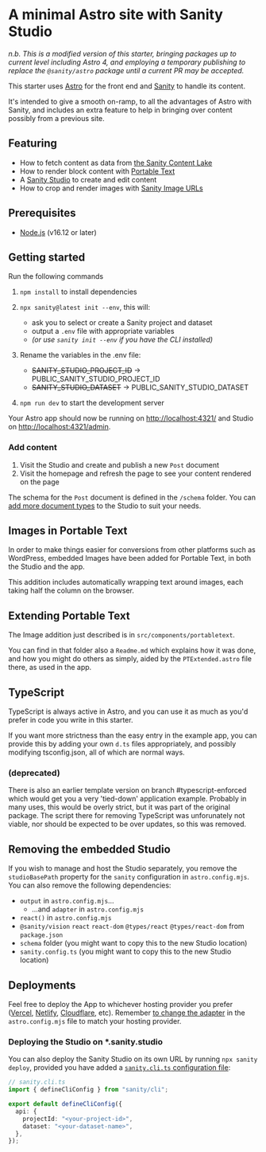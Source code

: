 # A minimal Astro site with Sanity Studio

_n.b. This is a modified version of this starter, bringing packages up to current level including Astro 4, and employing a temporary publishing to replace the `@sanity/astro` package until a current PR may be accepted._

This starter uses [Astro](https://astro.build/) for the front end and [Sanity](https://sanity.io/) to handle its content.

It's intended to give a smooth on-ramp, to all the advantages of Astro with Sanity, and includes an extra feature to help in bringing over content possibly from a previous site.

## Featuring

- How to fetch content as data from [the Sanity Content Lake](https://www.sanity.io/docs/datastore)
- How to render block content with [Portable Text](https://www.sanity.io/docs/presenting-block-text)
- A [Sanity Studio](https://www.sanity.io/docs/sanity-studio) to create and edit content
- How to crop and render images with [Sanity Image URLs](https://www.sanity.io/docs/presenting-images)

## Prerequisites

- [Node.js](https://nodejs.org/en/) (v16.12 or later)

## Getting started

Run the following commands

1. `npm install` to install dependencies
2. `npx sanity@latest init --env`, this will:

   - ask you to select or create a Sanity project and dataset
   - output a `.env` file with appropriate variables
   - _(or use `sanity init --env` if you have the CLI installed)_

3. Rename the variables in the .env file:

   - ~~SANITY_STUDIO_PROJECT_ID~~ → PUBLIC_SANITY_STUDIO_PROJECT_ID
   - ~~SANITY_STUDIO_DATASET~~ → PUBLIC_SANITY_STUDIO_DATASET

4. `npm run dev` to start the development server

Your Astro app should now be running on [http://localhost:4321/](http://localhost:4321/) and Studio on [http://localhost:4321/admin](http://localhost:4321/admin).

### Add content

1. Visit the Studio and create and publish a new `Post` document
2. Visit the homepage and refresh the page to see your content rendered on the page

The schema for the `Post` document is defined in the `/schema` folder. You can [add more document types](https://www.sanity.io/docs/schema-types) to the Studio to suit your needs.

## Images in Portable Text

In order to make things easier for conversions from other platforms such as WordPress, embedded Images have been added for Portable Text, in both the Studio and the app.

   This addition includes automatically wrapping text around images, each taking half the column on the browser.

## Extending Portable Text

The Image addition just described is in `src/components/portabletext`.

You can find in that folder also a `Readme.md` which explains how it was done, and how you might do others as simply, aided by the `PTExtended.astro` file there, as used in the app.

## TypeScript

TypeScript is always active in Astro, and you can  use it as much as you'd prefer in code you write in this starter.

If you want more strictness than the easy entry in the example app, you can provide this by adding your own `d.ts` files appropriately, and possibly modifying tsconfig.json, all of which are normal ways.

### (deprecated)
There is also an earlier template version on branch #typescript-enforced which would get you a very 'tied-down' application example. Probably in many uses, this would be overly strict, but it was part of the original package. The script there for removing TypeScript was unforunately not viable, nor should be expected to be over updates, so this was removed.

## Removing the embedded Studio

If you wish to manage and host the Studio separately, you remove the `studioBasePath` property for the `sanity` configuration in `astro.config.mjs`. You can also remove the following dependencies:

- `output` in `astro.config.mjs`…
  - …and `adapter` in `astro.config.mjs`
- `react()` in `astro.config.mjs`
- `@sanity/vision` `react` `react-dom` `@types/react` `@types/react-dom` from `package.json`
- `schema` folder (you might want to copy this to the new Studio location)
- `sanity.config.ts` (you might want to copy this to the new Studio location)

## Deployments

Feel free to deploy the App to whichever hosting provider you prefer ([Vercel](https://vercel.com/), [Netlify](https://netlify.com), [Cloudflare](https://pages.cloudflare.com/), etc). Remember [to change the adapter](https://docs.astro.build/en/guides/server-side-rendering/#adding-an-adapter) in the `astro.config.mjs` file to match your hosting provider.

### Deploying the Studio on \*\.sanity.studio

You can also deploy the Sanity Studio on its own URL by running `npx sanity deploy`, provided you have added a [`sanity.cli.ts` configuration file](https://www.sanity.io/docs/cli):

```ts
// sanity.cli.ts
import { defineCliConfig } from "sanity/cli";

export default defineCliConfig({
  api: {
    projectId: "<your-project-id>",
    dataset: "<your-dataset-name>",
  },
});
```
